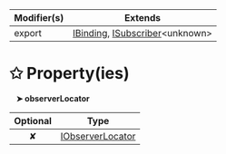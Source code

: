 | Modifier(s)                            | Extends                                    |
|----------------------------------------|--------------------------------------------|
| export | [IBinding](/runtime/interface/lifecycle/ibinding.md), [ISubscriber](/runtime/interface/observation/isubscriber.md)&lt;unknown&gt; |

# &#10025; Property(ies)

&nbsp;&nbsp; **&#10148; observerLocator**

| Optional                           | Type                         |
|:----------------------------------:|------------------------------|
| ✘ | [IObserverLocator](/runtime/observation/interface/observer-locator/iobserverlocator.md) |